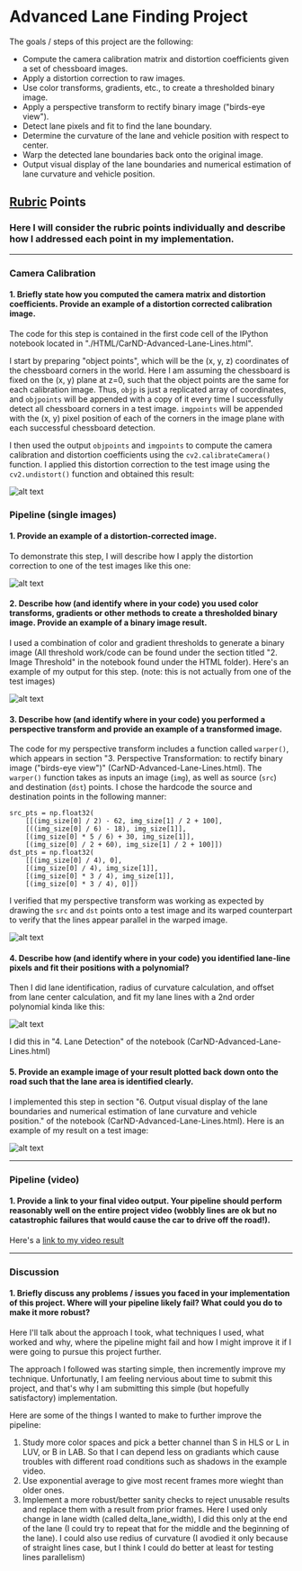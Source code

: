 
# Advanced Lane Finding Project

The goals / steps of this project are the following:

* Compute the camera calibration matrix and distortion coefficients given a set of chessboard images.
* Apply a distortion correction to raw images.
* Use color transforms, gradients, etc., to create a thresholded binary image.
* Apply a perspective transform to rectify binary image ("birds-eye view").
* Detect lane pixels and fit to find the lane boundary.
* Determine the curvature of the lane and vehicle position with respect to center.
* Warp the detected lane boundaries back onto the original image.
* Output visual display of the lane boundaries and numerical estimation of lane curvature and vehicle position.

## [Rubric](https://review.udacity.com/#!/rubrics/571/view) Points
### Here I will consider the rubric points individually and describe how I addressed each point in my implementation.

---

### Camera Calibration

#### 1. Briefly state how you computed the camera matrix and distortion coefficients. Provide an example of a distortion corrected calibration image.

The code for this step is contained in the first code cell of the IPython notebook located in "./HTML/CarND-Advanced-Lane-Lines.html".

I start by preparing "object points", which will be the (x, y, z) coordinates of the chessboard corners in the world. Here I am assuming the chessboard is fixed on the (x, y) plane at z=0, such that the object points are the same for each calibration image.  Thus, `objp` is just a replicated array of coordinates, and `objpoints` will be appended with a copy of it every time I successfully detect all chessboard corners in a test image.  `imgpoints` will be appended with the (x, y) pixel position of each of the corners in the image plane with each successful chessboard detection.

I then used the output `objpoints` and `imgpoints` to compute the camera calibration and distortion coefficients using the `cv2.calibrateCamera()` function.  I applied this distortion correction to the test image using the `cv2.undistort()` function and obtained this result:

![alt text][image1]

### Pipeline (single images)

#### 1. Provide an example of a distortion-corrected image.
To demonstrate this step, I will describe how I apply the distortion correction to one of the test images like this one:

![alt text][image2]

#### 2. Describe how (and identify where in your code) you used color transforms, gradients or other methods to create a thresholded binary image.  Provide an example of a binary image result.
I used a combination of color and gradient thresholds to generate a binary image (All threshold work/code can be found under the section titled "2. Image Threshold" in the notebook found under the HTML folder).  Here's an example of my output for this step.  (note: this is not actually from one of the test images)

![alt text][image3]

#### 3. Describe how (and identify where in your code) you performed a perspective transform and provide an example of a transformed image.

The code for my perspective transform includes a function called `warper()`, which appears in section "3. Perspective Transformation: to rectify binary image ("birds-eye view")" (CarND-Advanced-Lane-Lines.html).  The `warper()` function takes as inputs an image (`img`), as well as source (`src`) and destination (`dst`) points.  I chose the hardcode the source and destination points in the following manner:

```
src_pts = np.float32(
    [[(img_size[0] / 2) - 62, img_size[1] / 2 + 100],
    [((img_size[0] / 6) - 18), img_size[1]],
    [(img_size[0] * 5 / 6) + 30, img_size[1]],
    [(img_size[0] / 2 + 60), img_size[1] / 2 + 100]])
dst_pts = np.float32(
    [[(img_size[0] / 4), 0],
    [(img_size[0] / 4), img_size[1]],
    [(img_size[0] * 3 / 4), img_size[1]],
    [(img_size[0] * 3 / 4), 0]])

```

I verified that my perspective transform was working as expected by drawing the `src` and `dst` points onto a test image and its warped counterpart to verify that the lines appear parallel in the warped image.

![alt text][image4]

#### 4. Describe how (and identify where in your code) you identified lane-line pixels and fit their positions with a polynomial?

Then I did lane identification, radius of curvature calculation, and offset from lane center calculation, and fit my lane lines with a 2nd order polynomial kinda like this:

![alt text][image5]

I did this in "4. Lane Detection" of the notebook (CarND-Advanced-Lane-Lines.html)

#### 5. Provide an example image of your result plotted back down onto the road such that the lane area is identified clearly.

I implemented this step in section "6. Output visual display of the lane boundaries and numerical estimation of lane curvature and vehicle position." of the notebook (CarND-Advanced-Lane-Lines.html).  Here is an example of my result on a test image:

![alt text][image6]

---

### Pipeline (video)

#### 1. Provide a link to your final video output.  Your pipeline should perform reasonably well on the entire project video (wobbly lines are ok but no catastrophic failures that would cause the car to drive off the road!).

Here's a [link to my video result][video1]

---

### Discussion

#### 1. Briefly discuss any problems / issues you faced in your implementation of this project.  Where will your pipeline likely fail?  What could you do to make it more robust?

Here I'll talk about the approach I took, what techniques I used, what worked and why, where the pipeline might fail and how I might improve it if I were going to pursue this project further.

The approach I followed was starting simple, then incremently improve my technique. Unfortunatly, I am feeling nervious about time to submit this project, and that's why I am submitting this simple (but hopefully satisfactory) implementation.

Here are some of the things I wanted to make to further improve the pipeline:
1. Study more color spaces and pick a better channel than S in HLS or L in LUV, or B in LAB. So that I can depend less on gradiants which cause troubles with different road conditions such as shadows in the example video.
2. Use exponential average to give most recent frames more wieght than older ones.
3. Implement a more robust/better sanity checks to reject unusable results and replace them with a result from prior frames. Here I used only change in lane width (called delta_lane_width), I did this only at the end of the lane (I could try to repeat that for the middle and the beginning of the lane). I could also use redius of curvature (I avodied it only because of straight lines case, but I think I could do better at least for testing lines parallelism)




<!-- Links -->
[image1]: ./assets/undistort_output.png "Undistorted"
[image2]: ./assets/undistorted_road.png "Road Transformed"
[image3]: ./assets/binary_combo_example.png "Binary Example"
[image4]: ./assets/warped_straight_lines.png "Warp Example"
[image5]: ./assets/color_fit_lines.png "Fit Visual"
[image6]: ./assets/example_output.png "Output"
[video1]: ./project_ouput.mp4 "Video"
